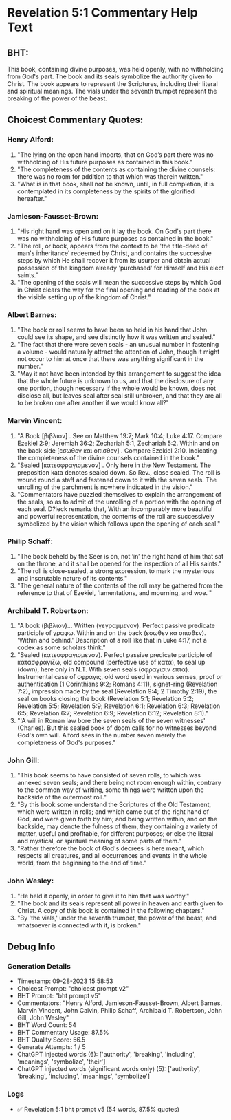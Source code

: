 # Revelation 5:1 Commentary Help Text

## BHT:
This book, containing divine purposes, was held openly, with no withholding from God's part. The book and its seals symbolize the authority given to Christ. The book appears to represent the Scriptures, including their literal and spiritual meanings. The vials under the seventh trumpet represent the breaking of the power of the beast.

## Choicest Commentary Quotes:
### Henry Alford:
1. "The lying on the open hand imports, that on God’s part there was no withholding of His future purposes as contained in this book."
2. "The completeness of the contents as containing the divine counsels: there was no room for addition to that which was therein written."
3. "What is in that book, shall not be known, until, in full completion, it is contemplated in its completeness by the spirits of the glorified hereafter."

### Jamieson-Fausset-Brown:
1. "His right hand was open and on it lay the book. On God's part there was no withholding of His future purposes as contained in the book." 
2. "The roll, or book, appears from the context to be 'the title-deed of man's inheritance' redeemed by Christ, and contains the successive steps by which He shall recover it from its usurper and obtain actual possession of the kingdom already 'purchased' for Himself and His elect saints."
3. "The opening of the seals will mean the successive steps by which God in Christ clears the way for the final opening and reading of the book at the visible setting up of the kingdom of Christ."

### Albert Barnes:
1. "The book or roll seems to have been so held in his hand that John could see its shape, and see distinctly how it was written and sealed."
2. "The fact that there were seven seals - an unusual number in fastening a volume - would naturally attract the attention of John, though it might not occur to him at once that there was anything significant in the number."
3. "May it not have been intended by this arrangement to suggest the idea that the whole future is unknown to us, and that the disclosure of any one portion, though necessary if the whole would be known, does not disclose all, but leaves seal after seal still unbroken, and that they are all to be broken one after another if we would know all?"

### Marvin Vincent:
1. "A Book [βιβλιον] . See on Matthew 19:7; Mark 10:4; Luke 4:17. Compare Ezekiel 2:9; Jeremiah 36:2; Zechariah 5:1, Zechariah 5:2. Within and on the back side [εσωθεν και οπισθεν] . Compare Ezekiel 2:10. Indicating the completeness of the divine counsels contained in the book."
2. "Sealed [κατεσφραγισμενον] . Only here in the New Testament. The preposition kata denotes sealed down. So Rev., close sealed. The roll is wound round a staff and fastened down to it with the seven seals. The unrolling of the parchment is nowhere indicated in the vision."
3. "Commentators have puzzled themselves to explain the arrangement of the seals, so as to admit of the unrolling of a portion with the opening of each seal. D?ieck remarks that, With an incomparably more beautiful and powerful representation, the contents of the roll are successively symbolized by the vision which follows upon the opening of each seal."

### Philip Schaff:
1. "The book beheld by the Seer is on, not ‘in’ the right hand of him that sat on the throne, and it shall be opened for the inspection of all His saints."
2. "The roll is close-sealed, a strong expression, to mark the mysterious and inscrutable nature of its contents."
3. "The general nature of the contents of the roll may be gathered from the reference to that of Ezekiel, 'lamentations, and mourning, and woe.'"

### Archibald T. Robertson:
1. "A book (βιβλιον)... Written (γεγραμμενον). Perfect passive predicate participle of γραφω. Within and on the back (εσωθεν κα οπισθεν). 'Within and behind.' Description of a roll like that in Luke 4:17, not a codex as some scholars think."
2. "Sealed (κατεσφραγισμενον). Perfect passive predicate participle of κατασφραγιζω, old compound (perfective use of κατα), to seal up (down), here only in N.T. With seven seals (σφραγισιν επτα). Instrumental case of σφραγις, old word used in various senses, proof or authentication (1 Corinthians 9:2; Romans 4:11), signet-ring (Revelation 7:2), impression made by the seal (Revelation 9:4; 2 Timothy 2:19), the seal on books closing the book (Revelation 5:1; Revelation 5:2; Revelation 5:5; Revelation 5:9; Revelation 6:1; Revelation 6:3; Revelation 6:5; Revelation 6:7; Revelation 6:9; Revelation 6:12; Revelation 8:1)."
3. "'A will in Roman law bore the seven seals of the seven witnesses' (Charles). But this sealed book of doom calls for no witnesses beyond God's own will. Alford sees in the number seven merely the completeness of God's purposes."

### John Gill:
1. "This book seems to have consisted of seven rolls, to which was annexed seven seals; and there being not room enough within, contrary to the common way of writing, some things were written upon the backside of the outermost roll." 
2. "By this book some understand the Scriptures of the Old Testament, which were written in rolls; and which came out of the right hand of God, and were given forth by him; and being written within, and on the backside, may denote the fulness of them, they containing a variety of matter, useful and profitable, for different purposes; or else the literal and mystical, or spiritual meaning of some parts of them." 
3. "Rather therefore the book of God's decrees is here meant, which respects all creatures, and all occurrences and events in the whole world, from the beginning to the end of time."

### John Wesley:
1. "He held it openly, in order to give it to him that was worthy."
2. "The book and its seals represent all power in heaven and earth given to Christ. A copy of this book is contained in the following chapters."
3. "By 'the vials,' under the seventh trumpet, the power of the beast, and whatsoever is connected with it, is broken."


## Debug Info
### Generation Details
- Timestamp: 09-28-2023 15:58:53
- Choicest Prompt: "choicest prompt v2"
- BHT Prompt: "bht prompt v5"
- Commentators: "Henry Alford, Jamieson-Fausset-Brown, Albert Barnes, Marvin Vincent, John Calvin, Philip Schaff, Archibald T. Robertson, John Gill, John Wesley"
- BHT Word Count: 54
- BHT Commentary Usage: 87.5%
- BHT Quality Score: 56.5
- Generate Attempts: 1 / 5
- ChatGPT injected words (6):
	['authority', 'breaking', 'including', 'meanings', 'symbolize', 'their']
- ChatGPT injected words (significant words only) (5):
	['authority', 'breaking', 'including', 'meanings', 'symbolize']

### Logs
- ✅ Revelation 5:1 bht prompt v5 (54 words, 87.5% quotes)